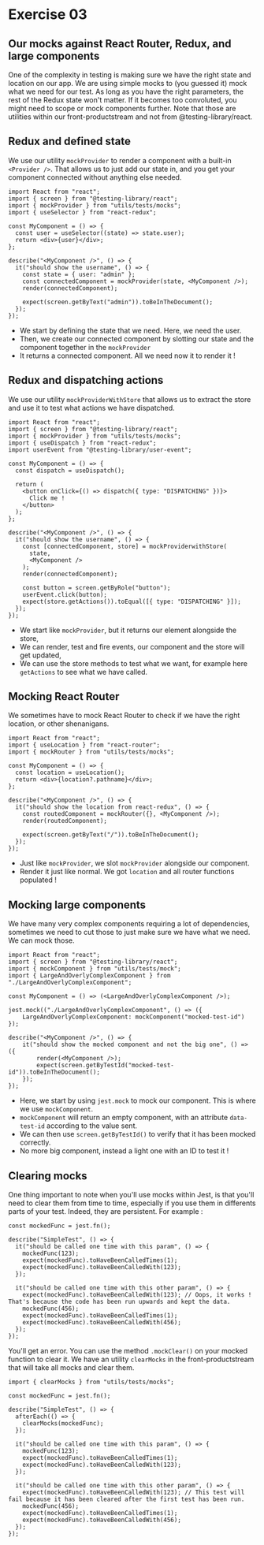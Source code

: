 # Exercise 03

## Our mocks against React Router, Redux, and large components

One of the complexity in testing is making sure we have the right state and location on our app. We are using simple mocks to (you guessed it) mock what we need for our test. As long as you have the right parameters, the rest of the Redux state won't matter. If it becomes too convoluted, you might need to scope or mock components further. Note that those are utilities within our front-productstream and not from @testing-library/react.

## Redux and defined state

We use our utility `mockProvider` to render a component with a built-in `<Provider />`. That allows us to just add our state in, and you get your component connected without anything else needed.

```tsx
import React from "react";
import { screen } from "@testing-library/react";
import { mockProvider } from "utils/tests/mocks";
import { useSelector } from "react-redux";

const MyComponent = () => {
  const user = useSelector((state) => state.user);
  return <div>{user}</div>;
};

describe("<MyComponent />", () => {
  it("should show the username", () => {
    const state = { user: "admin" };
    const connectedComponent = mockProvider(state, <MyComponent />);
    render(connectedComponent);

    expect(screen.getByText("admin")).toBeInTheDocument();
  });
});
```

- We start by defining the state that we need. Here, we need the user.
- Then, we create our connected component by slotting our state and the component together in the `mockProvider`
- It returns a connected component. All we need now it to render it !

## Redux and dispatching actions

We use our utility `mockProviderWithStore` that allows us to extract the store and use it to test what actions we have dispatched.

```tsx
import React from "react";
import { screen } from "@testing-library/react";
import { mockProvider } from "utils/tests/mocks";
import { useDispatch } from "react-redux";
import userEvent from "@testing-library/user-event";

const MyComponent = () => {
  const dispatch = useDispatch();

  return (
    <button onClick={() => dispatch({ type: "DISPATCHING" })}>
      Click me !
    </button>
  );
};

describe("<MyComponent />", () => {
  it("should show the username", () => {
    const [connectedComponent, store] = mockProviderwithStore(
      state,
      <MyComponent />
    );
    render(connectedComponent);

    const button = screen.getByRole("button");
    userEvent.click(button);
    expect(store.getActions()).toEqual([{ type: "DISPATCHING" }]);
  });
});
```

- We start like `mockProvider`, but it returns our element alongside the store,
- We can render, test and fire events, our component and the store will get updated,
- We can use the store methods to test what we want, for example here `getActions` to see what we have called.

## Mocking React Router

We sometimes have to mock React Router to check if we have the right location, or other shenanigans.

```tsx
import React from "react";
import { useLocation } from "react-router";
import { mockRouter } from "utils/tests/mocks";

const MyComponent = () => {
  const location = useLocation();
  return <div>{location?.pathname}</div>;
};

describe("<MyComponent />", () => {
  it("should show the location from react-redux", () => {
    const routedComponent = mockRouter({}, <MyComponent />);
    render(routedComponent);

    expect(screen.getByText("/")).toBeInTheDocument();
  });
});
```

- Just like `mockProvider`, we slot `mockProvider` alongside our component.
- Render it just like normal. We got `location` and all router functions populated !

## Mocking large components

We have many very complex components requiring a lot of dependencies, sometimes we need to cut those to just make sure we have what we need. We can mock those.

```tsx
import React from "react";
import { screen } from "@testing-library/react";
import { mockComponent } from "utils/tests/mock";
import { LargeAndOverlyComplexComponent } from "./LargeAndOverlyComplexComponent";

const MyComponent = () => (<LargeAndOverlyComplexComponent />);

jest.mock(("./LargeAndOverlyComplexComponent", () => ({
    LargeAndOverlyComplexComponent: mockComponent("mocked-test-id")
});

describe("<MyComponent />", () => {
    it("should show the mocked component and not the big one", () => ({
        render(<MyComponent />);
        expect(screen.getByTestId("mocked-test-id")).toBeInTheDocument();
    });
});
```

- Here, we start by using `jest.mock` to mock our component. This is where we use `mockComponent`.
- `mockComponent` will return an empty component, with an attribute `data-test-id` according to the value sent.
- We can then use `screen.getByTestId()` to verify that it has been mocked correctly.
- No more big component, instead a light one with an ID to test it !

## Clearing mocks

One thing important to note when you'll use mocks within Jest, is that you'll need to clear them from time to time, especially if you use them in differents parts of your test. Indeed, they are persistent. For example :

```tsx
const mockedFunc = jest.fn();

describe("SimpleTest", () => {
  it("should be called one time with this param", () => {
    mockedFunc(123);
    expect(mockedFunc).toHaveBeenCalledTimes(1);
    expect(mockedFunc).toHaveBeenCalledWith(123);
  });

  it("should be called one time with this other param", () => {
    expect(mockedFunc).toHaveBeenCalledWith(123); // Oops, it works ! That's because the code has been run upwards and kept the data.
    mockedFunc(456);
    expect(mockedFunc).toHaveBeenCalledTimes(1);
    expect(mockedFunc).toHaveBeenCalledWith(456);
  });
});
```

You'll get an error. You can use the method `.mockClear()` on your mocked function to clear it. We have an utility `clearMocks` in the front-productstream that will take all mocks and clear them.

```tsx
import { clearMocks } from "utils/tests/mocks";

const mockedFunc = jest.fn();

describe("SimpleTest", () => {
  afterEach(() => {
    clearMocks(mockedFunc);
  });

  it("should be called one time with this param", () => {
    mockedFunc(123);
    expect(mockedFunc).toHaveBeenCalledTimes(1);
    expect(mockedFunc).toHaveBeenCalledWith(123);
  });

  it("should be called one time with this other param", () => {
    expect(mockedFunc).toHaveBeenCalledWith(123); // This test will fail because it has been cleared after the first test has been run.
    mockedFunc(456);
    expect(mockedFunc).toHaveBeenCalledTimes(1);
    expect(mockedFunc).toHaveBeenCalledWith(456);
  });
});
```
